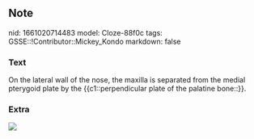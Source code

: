 ## Note
nid: 1661020714483
model: Cloze-88f0c
tags: GSSE::!Contributor::Mickey_Kondo
markdown: false

### Text
On the lateral wall of the nose, the maxilla is separated from the medial pterygoid plate by the {{c1::perpendicular plate of the palatine bone::}}.

### Extra
<img src="883125d828963898f4ee194f5d13b3c4.jpg">
